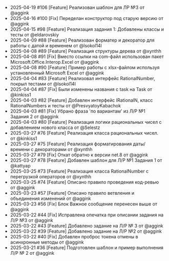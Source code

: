 * 2025-04-19 #106 [Feature] Реализован шаблон для ЛР №3 от @aggink
* 2025-04-16 #100 [Fix] Переделан конструктор под старую версию от @aggink
* 2025-04-15 #98 [Feature] Реализация задания 1: Добавлены классы и тесты от @eldarovskiy
* 2025-04-09 #88 [Feature] Реализован форматер и декоратор для работы с датой и временем от @lsokol14l
* 2025-04-08 #89 [Feature] Реализация структуры дерева от @xynthh
* 2025-04-08 #91 [Fix] Вместо ссылки на com-файл использован пакет Microsoft.Office.Interop.Excel от @aggink
* 2025-04-08 #90 [Feature] Пример работы с xlsx-файлом используя установленный Microsoft Excel от @aggink
* 2025-04-04 #83 [Feature] Реализовал интерфейс RationalNumber, покрыл тестами от @lsokol14l
* 2025-04-04 #87 [Fix] Были изменены названия с task на Task от @kinkiss1
* 2025-04-03 #82 [Feature] Добавлен интерфейс IRationalN, класс RationalNumbers и тесты от @PresvyatoyKabachok
* 2025-04-03 #81 [Fix] Убрано фраза 'по вариантам' из Л/Р №1 Задания 2 от @aggink
* 2025-04-03 #80 [Feature] Реализация логики рациональных чисел с добавлением нового класса  от @Selestz
* 2025-03-27 #76 [Feature] Реализация класса рациональных чисел. от @kinkiss1
* 2025-03-27 #75 [Feature] Реализация форматирования даты/времени с декораторами от @xynthh
* 2025-03-27 #79 [Fix] Откат обратно к версии net.8 от @aggink
* 2025-03-27 #78 [Feature] Добавлен шаблон для Л/Р №1 Задания 1 от @kattyap
* 2025-03-25 #73 [Feature] Реализация класса RationalNumber с перегрузкой операторов от @xynthh
* 2025-03-25 #74 [Feature] Описано правило проведения код-ревью от @aggink
* 2025-03-23 #57 [Feature] Описано правило ветвления и объединения изменений от @aggink
* 2025-03-23 #56 [Fix] Блок Важное сообщение перенесен выше от @aggink
* 2025-03-22 #44 [Fix] Исправлена опечатка при описании задания на Л/Р №3 от @aggink
* 2025-03-22 #43 [Feature] Добавлено задание на Л/Р № 3 от @aggink
* 2025-03-22 #39 [Feature] Добавлено задание на Л/Р №2 от @aggink
* 2025-03-22 #40 [Fix] Добавлен проброс токена отмены в асинхронные методы от @aggink
* 2025-03-21 #36 [Feature] Подготовлен шаблон и пример выполнения Л/Р № 2 от @aggink
